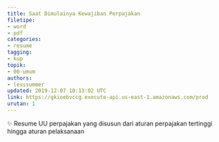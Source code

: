 ```yaml
---
title: Saat Dimulainya Kewajiban Perpajakan
filetipe: 
- word
- pdf
categories:
- resume
tagging:
- kup
topik:
- 00-umum
authors:
- lesssummer
updated: 2019-12-07 10:13:02 UTC
link: https://gkioebvccg.execute-api.us-east-1.amazonaws.com/prod
urutan: 1
---
```


✨ Resume UU perpajakan yang disusun dari aturan perpajakan tertinggi hingga aturan pelaksanaan